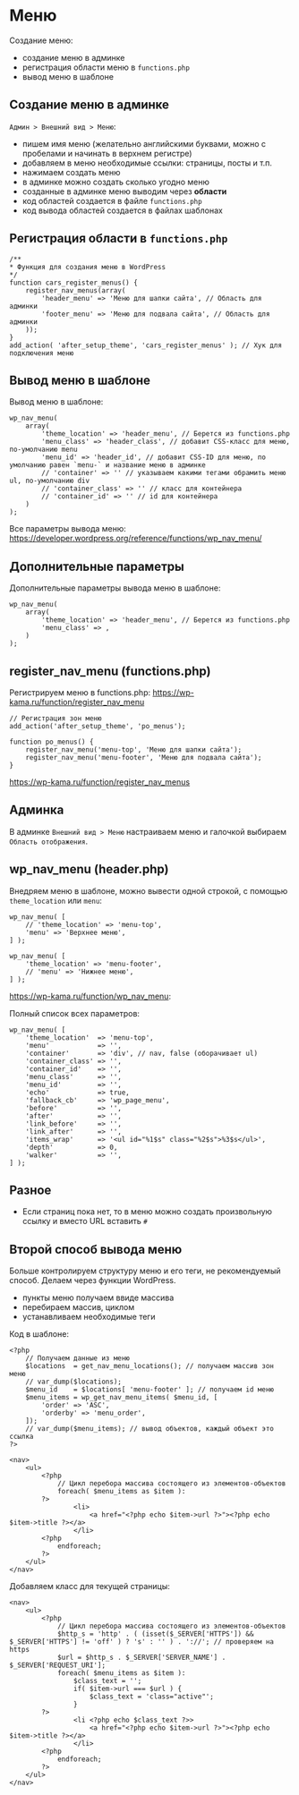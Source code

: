 # Меню
Создание меню:
- создание меню в админке
- регистрация области меню в `functions.php`
- вывод меню в шаблоне

## Создание меню в админке
`Админ > Внешний вид > Меню`:
- пишем имя меню (желательно английскими буквами, можно с пробелами и начинать в верхнем регистре)
- добавляем в меню необходимые ссылки: страницы, посты и т.п.
- нажимаем создать меню
- в админке можно создать сколько угодно меню
- созданные в админке меню выводим через **области**
- код областей создается в файле `functions.php`
- код вывода областей создается в файлах шаблонах

## Регистрация области в `functions.php`

    /**
    * Функция для создания меню в WordPress
    */
    function cars_register_menus() {
        register_nav_menus(array(
            'header_menu' => 'Меню для шапки сайта', // Область для админки
            'footer_menu' => 'Меню для подвала сайта', // Область для админки
        ));
    }
    add_action( 'after_setup_theme', 'cars_register_menus' ); // Хук для подключения меню

## Вывод меню в шаблоне
Вывод меню в шаблоне:

    wp_nav_menu(
        array(
            'theme_location' => 'header_menu', // Берется из functions.php
            'menu_class' => 'header_class', // добавит CSS-класс для меню, по-умолчанию menu
            'menu_id' => 'header_id', // добавит CSS-ID для меню, по умолчанию равен `menu-` и название меню в админке
            // 'container' => '' // указываем какими тегами обрамить меню ul, по-умолчанию div
            // 'container_class' => '' // класс для контейнера
            // 'container_id' => '' // id для контейнера
        )
    );

Все параметры вывода меню: https://developer.wordpress.org/reference/functions/wp_nav_menu/

## Дополнительные параметры
Дополнительные параметры вывода меню в шаблоне:

    wp_nav_menu(
        array(
            'theme_location' => 'header_menu', // Берется из functions.php
            'menu_class' => ,
        )
    );

## register_nav_menu (functions.php)
Регистрируем меню в functions.php:
https://wp-kama.ru/function/register_nav_menu

    // Регистрация зон меню
    add_action('after_setup_theme', 'po_menus');

    function po_menus() {
        register_nav_menu('menu-top', 'Меню для шапки сайта');
        register_nav_menu('menu-footer', 'Меню для подвала сайта');
    }

https://wp-kama.ru/function/register_nav_menus

## Админка
В админке `Внешний вид > Меню` настраиваем меню и галочкой выбираем `Область отображения`.

## wp_nav_menu (header.php)
Внедряем меню в шаблоне, можно вывести одной строкой, с помощью `theme_location` или `menu`:

    wp_nav_menu( [
        // 'theme_location' => 'menu-top',
        'menu' => 'Верхнее меню',
    ] );

    wp_nav_menu( [
        'theme_location' => 'menu-footer',
        // 'menu' => 'Нижнее меню',
    ] );

https://wp-kama.ru/function/wp_nav_menu:

Полный список всех параметров:

    wp_nav_menu( [
        'theme_location'  => 'menu-top',
        'menu'            => '', 
        'container'       => 'div', // nav, false (оборачивает ul)
        'container_class' => '', 
        'container_id'    => '',
        'menu_class'      => '', 
        'menu_id'         => '',
        'echo'            => true,
        'fallback_cb'     => 'wp_page_menu',
        'before'          => '',
        'after'           => '',
        'link_before'     => '',
        'link_after'      => '',
        'items_wrap'      => '<ul id="%1$s" class="%2$s">%3$s</ul>',
        'depth'           => 0,
        'walker'          => '',
    ] );

## Разное
- Если страниц пока нет, то в меню можно создать произвольную ссылку и вместо URL вставить `#`

## Второй способ вывода меню
Больше контролируем структуру меню и его теги, не рекомендуемый способ. Делаем через функции WordPress.

- пункты меню получаем ввиде массива
- перебираем массив, циклом
- устанавливаем необходимые теги

Код в шаблоне:

    <?php
        // Получаем данные из меню
        $locations  = get_nav_menu_locations(); // получаем массив зон меню
        // var_dump($locations);
        $menu_id    = $locations[ 'menu-footer' ]; // получаем id меню
        $menu_items = wp_get_nav_menu_items( $menu_id, [
            'order' => 'ASC',
            'orderby' => 'menu_order',
        ]);
        // var_dump($menu_items); // вывод объектов, каждый объект это ссылка
    ?>

    <nav>
        <ul>
            <?php
                // Цикл перебора массива состоящего из элементов-объектов
                foreach( $menu_items as $item ):
            ?>
                    <li>
                        <a href="<?php echo $item->url ?>"><?php echo $item->title ?></a>
                    </li>
            <?php
                endforeach;
            ?>
        </ul>
    </nav>

Добавляем класс для текущей страницы:

    <nav>
        <ul>
            <?php
                // Цикл перебора массива состоящего из элементов-объектов
                $http_s = 'http' . ( (isset($_SERVER['HTTPS']) && $_SERVER['HTTPS'] != 'off' ) ? 's' : '' ) . '://'; // проверяем на https
                $url = $http_s . $_SERVER['SERVER_NAME'] . $_SERVER['REQUEST_URI'];
                foreach( $menu_items as $item ):
                    $class_text = '';
                    if( $item->url === $url ) {
                        $class_text = 'class="active"';
                    }
            ?>
                    <li <?php echo $class_text ?>>
                        <a href="<?php echo $item->url ?>"><?php echo $item->title ?></a>
                    </li>
            <?php
                endforeach;
            ?>
        </ul>
    </nav>
